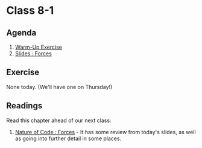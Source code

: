 # Class 8-1

## Agenda

1. [Warm-Up Exercise](https://docs.google.com/document/d/1_HoagCc23KrIFZN624GZfTGYqRKUqLSB-mF7IUxl9Q4)
1. [Slides : Forces](https://docs.google.com/presentation/d/1X0kDStb3PqBVuOd4GlHrY9_3PxTYCaKUmcmxs7jG5bE)

## Exercise

None today. (We'll have one on Thursday!)

## Readings

Read this chapter ahead of our next class:

1. [Nature of Code : Forces](http://natureofcode.com/book/chapter-2-forces/) - It has some review from today's slides, as well as going into further detail in some places.
